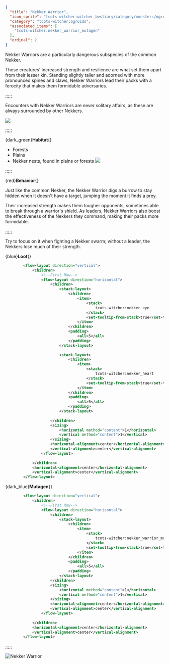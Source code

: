 ```json
{
  "title": "Nekker Warrior",
  "icon_sprite": "tcots-witcher:witcher_bestiary/category/monsters/ogroids/nekker_warrior",
  "category": "tcots-witcher:ogroids",
  "associated_items": [
    "tcots-witcher:nekker_warrior_mutagen"
  ],
  "ordinal": 2
}
```


Nekker Warriors are a particularly dangerous subspecies of the common Nekker.

These creatures' increased strength and resilience are what set them apart from their lesser kin.
Standing slightly taller and adorned with more pronounced spines and claws, 
Nekker Warriors lead their packs with a ferocity that makes them formidable adversaries.

;;;;;

Encounters with Nekker Warriors are never solitary affairs, as these are always surrounded by other Nekkers.

![](tcots-witcher:textures/gui/sprites/witcher_bestiary/entries/nekker_warrior/nekker_warrior_main.png,fit)

;;;;;

{dark_green}**Habitat**{}
- Forests
- Plains
- Nekker nests, found in plains or forests
  ![](tcots-witcher:textures/gui/sprites/witcher_bestiary/entries/nekker_warrior/nekker_warrior_command.png,fit)

;;;;;

{red}**Behavior**{}

Just like the common Nekker, the Nekker Warrior digs a burrow to stay 
hidden when it doesn't have a target, jumping the moment it finds a prey.


Their increased strength makes them tougher opponents, sometimes able to break through a warrior's shield. 
As leaders, Nekker Warriors also boost the effectiveness of the Nekkers they command, making their packs more formidable.

;;;;;

Try to focus on it when fighting a Nekker swarm; without a leader, the Nekkers lose much of their strength.


{blue}**Loot**{}
```xml owo-ui
        <flow-layout direction="vertical">
            <children>
                <!--First Row-->
                <flow-layout direction="horizontal">
                    <children>
                        <stack-layout>
                            <children>
                                <item>
                                    <stack>
                                        tcots-witcher:nekker_eye
                                    </stack>
                                    <set-tooltip-from-stack>true</set-tooltip-from-stack>
                                </item>
                            </children>
                            <padding>
                                <all>5</all>
                            </padding>
                        </stack-layout>
                        
                        <stack-layout>
                            <children>
                                <item>
                                    <stack>
                                        tcots-witcher:nekker_heart
                                    </stack>
                                    <set-tooltip-from-stack>true</set-tooltip-from-stack>
                                </item>
                            </children>
                            <padding>
                                <all>5</all>
                            </padding>
                        </stack-layout>
                        
                    </children>
                    <sizing>
                        <horizontal method="content">1</horizontal>
                        <vertical method="content">1</vertical>
                    </sizing>
                    <horizontal-alignment>center</horizontal-alignment>
                    <vertical-alignment>center</vertical-alignment>
                </flow-layout>
                
            </children>
            <horizontal-alignment>center</horizontal-alignment>
            <vertical-alignment>center</vertical-alignment>
        </flow-layout>
```

{dark_blue}**Mutagen**{}
```xml owo-ui
        <flow-layout direction="vertical">
            <children>
                <!--First Row-->
                <flow-layout direction="horizontal">
                    <children>
                        <stack-layout>
                            <children>
                                <item>
                                    <stack>
                                        tcots-witcher:nekker_warrior_mutagen
                                    </stack>
                                    <set-tooltip-from-stack>true</set-tooltip-from-stack>
                                </item>
                            </children>
                            <padding>
                                <all>5</all>
                            </padding>
                        </stack-layout>
                    </children>
                    <sizing>
                        <horizontal method="content">1</horizontal>
                        <vertical method="content">1</vertical>
                    </sizing>
                    <horizontal-alignment>center</horizontal-alignment>
                    <vertical-alignment>center</vertical-alignment>
                </flow-layout>
                
            </children>
            <horizontal-alignment>center</horizontal-alignment>
            <vertical-alignment>center</vertical-alignment>
        </flow-layout>
```

;;;;;




![Nekker Warrior](tcots-witcher:textures/gui/sprites/witcher_bestiary/entries/nekker_warrior/nekker_warrior_full.png,fit)